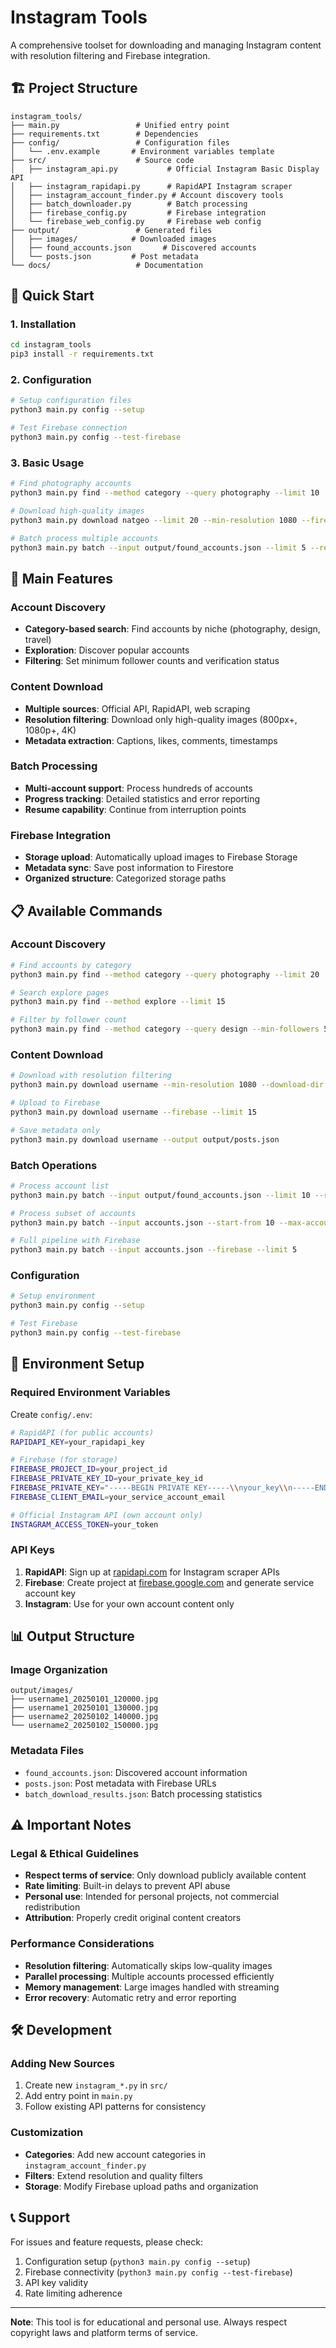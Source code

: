 # Instagram Tools

A comprehensive toolset for downloading and managing Instagram content with resolution filtering and Firebase integration.

## 🏗️ Project Structure

```
instagram_tools/
├── main.py                 # Unified entry point
├── requirements.txt        # Dependencies
├── config/                 # Configuration files
│   └── .env.example       # Environment variables template
├── src/                    # Source code
│   ├── instagram_api.py           # Official Instagram Basic Display API
│   ├── instagram_rapidapi.py      # RapidAPI Instagram scraper
│   ├── instagram_account_finder.py # Account discovery tools
│   ├── batch_downloader.py        # Batch processing
│   ├── firebase_config.py         # Firebase integration
│   └── firebase_web_config.py     # Firebase web config
├── output/                 # Generated files
│   ├── images/            # Downloaded images
│   ├── found_accounts.json       # Discovered accounts
│   └── posts.json         # Post metadata
└── docs/                   # Documentation
```

## 🚀 Quick Start

### 1. Installation

```bash
cd instagram_tools
pip3 install -r requirements.txt
```

### 2. Configuration

```bash
# Setup configuration files
python3 main.py config --setup

# Test Firebase connection
python3 main.py config --test-firebase
```

### 3. Basic Usage

```bash
# Find photography accounts
python3 main.py find --method category --query photography --limit 10

# Download high-quality images
python3 main.py download natgeo --limit 20 --min-resolution 1080 --firebase

# Batch process multiple accounts
python3 main.py batch --input output/found_accounts.json --limit 5 --resolution 800
```

## 🎯 Main Features

### Account Discovery
- **Category-based search**: Find accounts by niche (photography, design, travel)
- **Exploration**: Discover popular accounts
- **Filtering**: Set minimum follower counts and verification status

### Content Download
- **Multiple sources**: Official API, RapidAPI, web scraping
- **Resolution filtering**: Download only high-quality images (800px+, 1080p+, 4K)
- **Metadata extraction**: Captions, likes, comments, timestamps

### Batch Processing
- **Multi-account support**: Process hundreds of accounts
- **Progress tracking**: Detailed statistics and error reporting
- **Resume capability**: Continue from interruption points

### Firebase Integration
- **Storage upload**: Automatically upload images to Firebase Storage
- **Metadata sync**: Save post information to Firestore
- **Organized structure**: Categorized storage paths

## 📋 Available Commands

### Account Discovery
```bash
# Find accounts by category
python3 main.py find --method category --query photography --limit 20

# Search explore pages
python3 main.py find --method explore --limit 15

# Filter by follower count
python3 main.py find --method category --query design --min-followers 50000
```

### Content Download
```bash
# Download with resolution filtering
python3 main.py download username --min-resolution 1080 --download-dir output/images

# Upload to Firebase
python3 main.py download username --firebase --limit 15

# Save metadata only
python3 main.py download username --output output/posts.json
```

### Batch Operations
```bash
# Process account list
python3 main.py batch --input output/found_accounts.json --limit 10 --resolution 1080

# Process subset of accounts
python3 main.py batch --input accounts.json --start-from 10 --max-accounts 50

# Full pipeline with Firebase
python3 main.py batch --input accounts.json --firebase --limit 5
```

### Configuration
```bash
# Setup environment
python3 main.py config --setup

# Test Firebase
python3 main.py config --test-firebase
```

## 🔧 Environment Setup

### Required Environment Variables

Create `config/.env`:

```bash
# RapidAPI (for public accounts)
RAPIDAPI_KEY=your_rapidapi_key

# Firebase (for storage)
FIREBASE_PROJECT_ID=your_project_id
FIREBASE_PRIVATE_KEY_ID=your_private_key_id
FIREBASE_PRIVATE_KEY="-----BEGIN PRIVATE KEY-----\\nyour_key\\n-----END PRIVATE KEY-----\\n"
FIREBASE_CLIENT_EMAIL=your_service_account_email

# Official Instagram API (own account only)
INSTAGRAM_ACCESS_TOKEN=your_token
```

### API Keys

1. **RapidAPI**: Sign up at [rapidapi.com](https://rapidapi.com) for Instagram scraper APIs
2. **Firebase**: Create project at [firebase.google.com](https://firebase.google.com) and generate service account key
3. **Instagram**: Use for your own account content only

## 📊 Output Structure

### Image Organization
```
output/images/
├── username1_20250101_120000.jpg
├── username1_20250101_130000.jpg
├── username2_20250102_140000.jpg
└── username2_20250102_150000.jpg
```

### Metadata Files
- `found_accounts.json`: Discovered account information
- `posts.json`: Post metadata with Firebase URLs
- `batch_download_results.json`: Batch processing statistics

## ⚠️ Important Notes

### Legal & Ethical Guidelines
- **Respect terms of service**: Only download publicly available content
- **Rate limiting**: Built-in delays to prevent API abuse
- **Personal use**: Intended for personal projects, not commercial redistribution
- **Attribution**: Properly credit original content creators

### Performance Considerations
- **Resolution filtering**: Automatically skips low-quality images
- **Parallel processing**: Multiple accounts processed efficiently
- **Memory management**: Large images handled with streaming
- **Error recovery**: Automatic retry and error reporting

## 🛠️ Development

### Adding New Sources
1. Create new `instagram_*.py` in `src/`
2. Add entry point in `main.py`
3. Follow existing API patterns for consistency

### Customization
- **Categories**: Add new account categories in `instagram_account_finder.py`
- **Filters**: Extend resolution and quality filters
- **Storage**: Modify Firebase upload paths and organization

## 📞 Support

For issues and feature requests, please check:
1. Configuration setup (`python3 main.py config --setup`)
2. Firebase connectivity (`python3 main.py config --test-firebase`)
3. API key validity
4. Rate limiting adherence

---

**Note**: This tool is for educational and personal use. Always respect copyright laws and platform terms of service.

